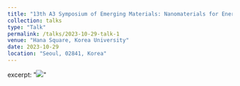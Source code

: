 ```yaml
---
title: "13th A3 Symposium of Emerging Materials: Nanomaterials for Energy and Electronics"
collection: talks
type: "Talk"
permalink: /talks/2023-10-29-talk-1
venue: "Hana Square, Korea University"
date: 2023-10-29
location: "Seoul, 02841, Korea"
---
```


excerpt: "<img src='/images/post1.png'>"
